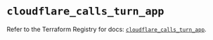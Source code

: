 # `cloudflare_calls_turn_app`

Refer to the Terraform Registry for docs: [`cloudflare_calls_turn_app`](https://registry.terraform.io/providers/cloudflare/cloudflare/5.1.0/docs/resources/calls_turn_app).
